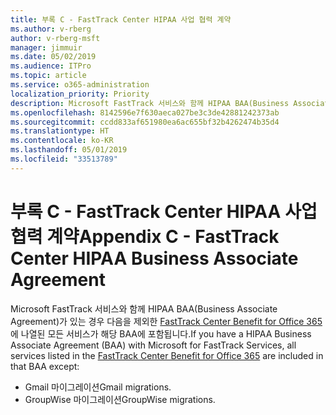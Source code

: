 ```yaml
---
title: 부록 C - FastTrack Center HIPAA 사업 협력 계약
ms.author: v-rberg
author: v-rberg-msft
manager: jimmuir
ms.date: 05/02/2019
ms.audience: ITPro
ms.topic: article
ms.service: o365-administration
localization_priority: Priority
description: Microsoft FastTrack 서비스와 함께 HIPAA BAA(Business Associate Agreement)가 있는 경우 다음을 제외한 FastTrack Center Benefit for Office 365에 나열된 모든 서비스가 해당 BAA에 포함됩니다.
ms.openlocfilehash: 8142596e7f630aeca027be3c3de42881242373ab
ms.sourcegitcommit: ccdd833af651980ea6ac655bf32b4262474b35d4
ms.translationtype: HT
ms.contentlocale: ko-KR
ms.lasthandoff: 05/01/2019
ms.locfileid: "33513789"
---
```

# <a name="appendix-c---fasttrack-center-hipaa-business-associate-agreement"></a><span data-ttu-id="96a78-103">부록 C - FastTrack Center HIPAA 사업 협력 계약</span><span class="sxs-lookup"><span data-stu-id="96a78-103">Appendix C - FastTrack Center HIPAA Business Associate Agreement</span></span>

<span data-ttu-id="96a78-104">Microsoft FastTrack 서비스와 함께 HIPAA BAA(Business Associate Agreement)가 있는 경우 다음을 제외한 [FastTrack Center Benefit for Office 365](O365-fasttrack-benefit-for-office-365.md)에 나열된 모든 서비스가 해당 BAA에 포함됩니다.</span><span class="sxs-lookup"><span data-stu-id="96a78-104">If you have a HIPAA Business Associate Agreement (BAA) with Microsoft for FastTrack Services, all services listed in the [FastTrack Center Benefit for Office 365](O365-fasttrack-benefit-for-office-365.md) are included in that BAA except:</span></span> 
  
- <span data-ttu-id="96a78-105">Gmail 마이그레이션</span><span class="sxs-lookup"><span data-stu-id="96a78-105">Gmail migrations.</span></span>   
- <span data-ttu-id="96a78-106">GroupWise 마이그레이션</span><span class="sxs-lookup"><span data-stu-id="96a78-106">GroupWise migrations.</span></span>
    

